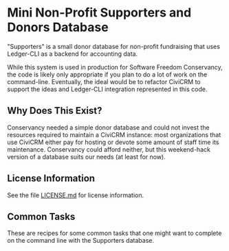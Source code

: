 Mini Non-Profit Supporters and Donors Database
==============================================

"Supporters" is a small donor database for non-profit fundraising that uses
Ledger-CLI as a backend for accounting data.

While this system is used in production for Software Freedom Conservancy, the
code is likely only appropriate if you plan to do a lot of work on the
command-line.  Eventually, the ideal would be to refactor CiviCRM to support
the ideas and Ledger-CLI integration represented in this code.

Why Does This Exist?
--------------------

Conservancy needed a simple donor database and could not invest the resources
required to maintain a CiviCRM instance: most organizations that use CiviCRM
either pay for hosting or devote some amount of staff time its maintenance.
Conservancy could afford neither, but this weekend-hack version of a database
suits our needs (at least for now).

License Information
-------------------

See the file [LICENSE.md](LICENSE.md) for license information.

Common Tasks
------------

These are recipes for some common tasks that one might want to complete on
the command line with the Supporters database.

